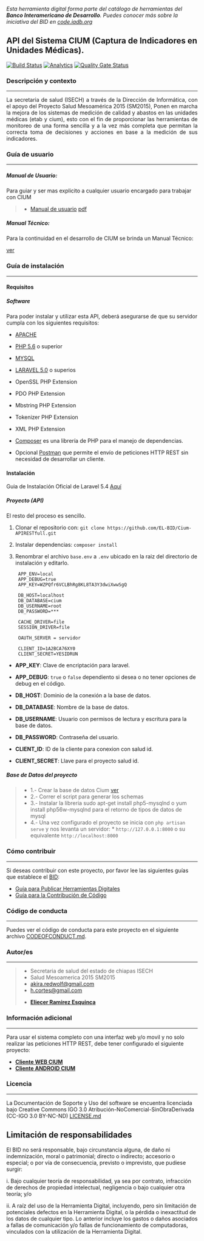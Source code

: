 *Esta herramienta digital forma parte del catálogo de herramientas del **Banco Interamericano de Desarrollo**. Puedes conocer más sobre la iniciativa del BID en [code.iadb.org](https://code.iadb.org)*

## API del Sistema CIUM (Captura de Indicadores en Unidades Médicas).

  
[![Build Status](https://travis-ci.org/EL-BID/Cium-APIRESTfull.svg?branch=master)](https://travis-ci.org/EL-BID/Cium-APIRESTfull)
[![Analytics](https://gabeacon.irvinlim.com/UA-4677001-16/Cium-APIRESTfull/readme?useReferer)](https://github.com/EL-BID/Cium-APIRESTfull)
[![Quality Gate Status](https://sonarcloud.io/api/project_badges/measure?project=EL-BID_Cium-APIRESTfull&metric=alert_status)](https://sonarcloud.io/dashboard?id=EL-BID_Cium-APIRESTfull)

### Descripción y contexto
---
<p style="text-align: justify;">
La secretaria de salud (ISECH) a través de la Dirección de Informática, con el apoyo del Proyecto Salud Mesoamérica 2015 (SM2015), Ponen en marcha la mejora de los sistemas de medición de calidad y abastos en las unidades médicas (etab y cium), esto con el fin de proporcionar las herramientas de monitoreo de una forma sencilla y a la vez más completa que permitan la correcta toma de decisiones y acciones en base a la medición de sus indicadores.
</p>

### Guía de usuario
---
##### Manual de Usuario:
Para guiar y ser mas explicito a cualquier usuario encargado para trabajar con CIUM

 > - [Manual de usuario](public/api/Contents) [pdf](public/manual-usuario.pdf)

  
##### Manual Técnico:

Para la continuidad en el desarrollo de CIUM se brinda un Manual Técnico:

[ver](public/doc)

### Guía de instalación
---
#### Requisitos
##### Software
Para poder instalar y utilizar esta API, deberá asegurarse de que su servidor cumpla con los siguientes requisitos:

* [APACHE]('http://www.apache.org/')
* [PHP 5.6]('https://secure.php.net/')  o superior 
* [MYSQL]('https://www.mysql.com/')
* [LARAVEL 5.0]('http://laravel.com/docs/master') o superios

* OpenSSL PHP Extension
* PDO PHP Extension
* Mbstring PHP Extension
* Tokenizer PHP Extension
* XML PHP Extension
* [Composer](https://getcomposer.org/) es una librería de PHP para el manejo de dependencias.
* Opcional [Postman](https://www.getpostman.com/) que permite el envío de peticiones HTTP REST sin necesidad de desarrollar un cliente.

#### Instalación
Guia de Instalación Oficial de Laravel 5.4 [Aquí](https://laravel.com/docs/5.4/installation)
##### Proyecto (API)
El resto del proceso es sencillo.
1. Clonar el repositorio con: `git clone https://github.com/EL-BID/Cium-APIRESTfull.git`
2. Instalar dependencias: `composer install`
3. Renombrar el archivo `base.env` a `.env` ubicado en la raiz del directorio de instalación y editarlo.
       
        APP_ENV=local
        APP_DEBUG=true
        APP_KEY=WZPQfr6VCLBhRg8KL8TA3Y3dwiXwwSgQ

        DB_HOST=localhost
        DB_DATABASE=cium
        DB_USERNAME=root
        DB_PASSWORD=***

        CACHE_DRIVER=file
        SESSION_DRIVER=file

        OAUTH_SERVER = servidor

        CLIENT_ID=1A2BCA76XY0
        CLIENT_SECRET=YESIDRUN
       
    
* **APP_KEY**: Clave de encriptación para laravel.
* **APP_DEBUG**: `true` o `false` dependiento si desea o no tener opciones de debug en el código.
* **DB_HOST**: Dominio de la conexión a la base de datos.
* **DB_DATABASE**: Nombre de la base de datos.
* **DB_USERNAME**: Usuario con permisos de lectura y escritura para la base de datos.
* **DB_PASSWORD**: Contraseña del usuario.

* **CLIENT_ID**: ID de la cliente para conexion con salud id.
* **CLIENT_SECRET**: Llave para el proyecto salud id.

##### Base de Datos del proyecto
> - 1.- Crear la base de datos Cium	[ver](database)
> - 2.- Correr el script para generar los schemas 
> - 3.- Instalar la libreria sudo apt-get install php5-mysqlnd o yum install php56w-mysqlnd para el retorno de tipos de datos de mysql
> - 4.- Una vez configurado el proyecto se inicia con `php artisan serve` y nos levanta un servidor: 
    * `http://127.0.0.1:8000` o su equivalente `http://localhost:8000`

### Cómo contribuir
---
Si deseas contribuir con este proyecto, por favor lee las siguientes guías que establece el [BID](https://www.iadb.org/es "BID"):

* [Guía para Publicar Herramientas Digitales](https://el-bid.github.io/guia-de-publicacion/ "Guía para Publicar") 
* [Guía para la Contribución de Código](https://github.com/EL-BID/Plantilla-de-repositorio/blob/master/CONTRIBUTING.md "Guía de Contribución de Código")

### Código de conducta 
---
Puedes ver el código de conducta para este proyecto en el siguiente archivo [CODEOFCONDUCT.md](https://github.com/EL-BID/Supervision-SISBEN-ML/blob/master/CODEOFCONDUCT.md).

### Autor/es
---
> - Secretaria de salud del estado de chiapas ISECH
> - Salud Mesoamerica 2015 SM2015
> - akira.redwolf@gmail.com 
> - h.cortes@gmail.com 
> * **[Eliecer Ramirez Esquinca](https://github.com/checherman "Github")**

### Información adicional
---
Para usar el sistema completo con una interfaz web y/o movil y no solo realizar las peticiones HTTP REST, debe tener configurado el siguiente proyecto:
* **[Cliente WEB CIUM](https://github.com/EL-BID/Cium-Cliente-Web "Proyecto WEB que complenta el sistema")**
* **[Cliente ANDROID CIUM](https://github.com/joramdeveloper/CIUM_movil "Proyecto WEB que complenta el sistema")**

### Licencia 
---
La Documentación de Soporte y Uso del software se encuentra licenciada bajo Creative Commons IGO 3.0 Atribución-NoComercial-SinObraDerivada (CC-IGO 3.0 BY-NC-ND)  [LICENSE.md](https://github.com/EL-BID/Cium-APIRESTfull/blob/master/LICENSE.md)

## Limitación de responsabilidades

El BID no será responsable, bajo circunstancia alguna, de daño ni indemnización, moral o patrimonial; directo o indirecto; accesorio o especial; o por vía de consecuencia, previsto o imprevisto, que pudiese surgir:

i. Bajo cualquier teoría de responsabilidad, ya sea por contrato, infracción de derechos de propiedad intelectual, negligencia o bajo cualquier otra teoría; y/o

ii. A raíz del uso de la Herramienta Digital, incluyendo, pero sin limitación de potenciales defectos en la Herramienta Digital, o la pérdida o inexactitud de los datos de cualquier tipo. Lo anterior incluye los gastos o daños asociados a fallas de comunicación y/o fallas de funcionamiento de computadoras, vinculados con la utilización de la Herramienta Digital.
